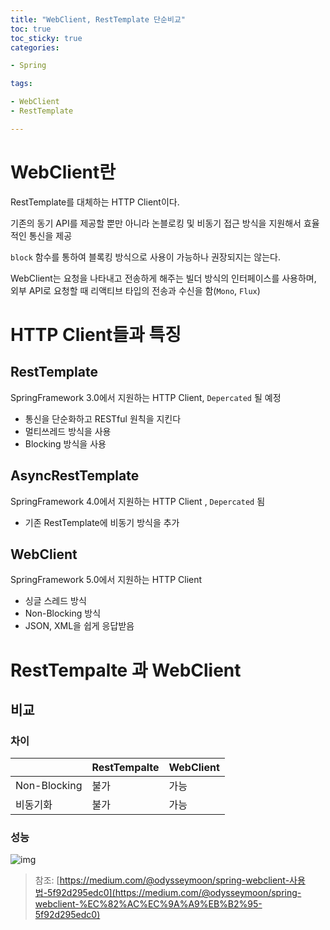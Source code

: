 ```yaml
---
title: "WebClient, RestTemplate 단순비교"
toc: true
toc_sticky: true
categories:

- Spring

tags:

- WebClient
- RestTemplate

---
```


# WebClient란

RestTemplate를 대체하는 HTTP Client이다.

기존의 동기 API를 제공할 뿐만 아니라 논블로킹 및 비동기 접근 방식을 지원해서 효율적인 통신을 제공

`block` 함수를 통하여 블록킹 방식으로 사용이 가능하나 권장되지는 않는다.

WebClient는 요청을 나타내고 전송하게 해주는 빌더 방식의 인터페이스를 사용하며, 외부 API로 요청할 때 리액티브 타입의 전송과 수신을 함(`Mono`, `Flux`) 

# HTTP Client들과 특징

## RestTemplate

 SpringFramework 3.0에서 지원하는 HTTP Client, `Depercated` 될 예정

- 통신을 단순화하고 RESTful 원칙을 지킨다
- 멀티쓰레드 방식을 사용
- Blocking 방식을 사용

## AsyncRestTemplate

 SpringFramework 4.0에서 지원하는 HTTP Client , `Depercated` 됨

- 기존 RestTemplate에 비동기 방식을 추가

## WebClient

SpringFramework 5.0에서 지원하는 HTTP Client 

- 싱글 스레드 방식
- Non-Blocking 방식
- JSON, XML을 쉽게 응답받음

# RestTempalte 과 WebClient

## 비교

### 차이

|  | RestTempalte | WebClient |
| --- | --- | --- |
| Non-Blocking  | 불가 | 가능 |
| 비동기화 | 불가 | 가능 |

### 성능

![img]({{site.url}}/assets/images/jmb/Webclient_vs_RestTemplate/img.png)

> 참조: [https://medium.com/@odysseymoon/spring-webclient-사용법-5f92d295edc0](https://medium.com/@odysseymoon/spring-webclient-%EC%82%AC%EC%9A%A9%EB%B2%95-5f92d295edc0)
